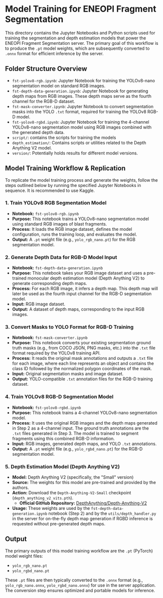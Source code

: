 # Model Training for ENEOPI Fragment Segmentation

This directory contains the Jupyter Notebooks and Python scripts used for training the segmentation and depth estimation models that power the ENEOPI Fragment Segmentation server.
The primary goal of this workflow is to produce the `.pt` model weights, which are subsequently converted to `.onnx` format for efficient inference by the server.

## Folder Structure Overview

- `fst-yolov8-rgb.ipynb`: Jupyter Notebook for training the YOLOv8-nano segmentation model on standard RGB images.
- `fst-depth-data-generation.ipynb`: Jupyter Notebook for generating depth maps from RGB images. These depth maps serve as the fourth channel for the RGB-D dataset.
- `fst-mask-converter.ipynb`: Jupyter Notebook to convert segmentation masks into the YOLO `.txt` format, required for training the YOLOv8 RGB-D model.
- `fst-yolov8-rgbd.ipynb`: Jupyter Notebook for training the 4-channel YOLOv8-nano segmentation model using RGB images combined with the generated depth data.
- `script/`: contains the scripts for training the models
- `depth_estimation/`: Contains scripts or utilities related to the Depth Anything V2 model.
- `version/`: Potentially holds results for different model versions.

## Model Training Workflow & Replication

To replicate the model training process and generate the weights, follow the steps outlined below by running the specified Jupyter Notebooks in sequence. It is recommended to use Kaggle.

### 1. Train YOLOv8 RGB Segmentation Model

- **Notebook:** `fst-yolov8-rgb.ipynb`
- **Purpose:** This notebook trains a YOLOv8-nano segmentation model using standard RGB images of blast fragments.
- **Process:** It loads the RGB image dataset, defines the model configuration, runs the training loop, and evaluates the model.
- **Output:** A `.pt` weight file (e.g., `yolo_rgb_nano.pt`) for the RGB segmentation model.

### 2. Generate Depth Data for RGB-D Model Input

- **Notebook:** `fst-depth-data-generation.ipynb`
- **Purpose:** This notebook takes your RGB image dataset and uses a pre-trained monocular depth estimation model (Depth Anything V2) to generate corresponding depth maps.
- **Process:** For each RGB image, it infers a depth map. This depth map will later be used as the fourth input channel for the RGB-D segmentation model.
- **Input:** RGB image dataset.
- **Output:** A dataset of depth maps, corresponding to the input RGB images.

### 3. Convert Masks to YOLO Format for RGB-D Training

- **Notebook:** `fst-mask-converter.ipynb`
- **Purpose:** This notebook converts your existing segmentation ground truth masks (e.g., from COCO JSON, PNG masks, etc.) into the `.txt` file format required by the YOLOv8 training API.
- **Process:** It reads the original mask annotations and outputs a `.txt` file for each image, where each line represents an object and contains the class ID followed by the normalized polygon coordinates of the mask.
- **Input:** Original segmentation masks and image dataset.
- **Output:** YOLO-compatible `.txt` annotation files for the RGB-D training dataset.

### 4. Train YOLOv8 RGB-D Segmentation Model

- **Notebook:** `fst-yolov8-rgbd.ipynb`
- **Purpose:** This notebook trains a 4-channel YOLOv8-nano segmentation model.
- **Process:** It uses the original RGB images and the depth maps generated in Step 2 as a 4-channel input. The ground truth annotations are the `.txt` files generated in Step 3. The model is trained to segment fragments using this combined RGB-D information.
- **Input:** RGB images, generated depth maps, and YOLO `.txt` annotations.
- **Output:** A `.pt` weight file (e.g., `yolo_rgbd_nano.pt`) for the RGB-D segmentation model.

### 5. Depth Estimation Model (Depth Anything V2)

- **Model:** Depth Anything V2 (specifically, the "Small" version)
- **Source:** The weights for this model are pre-trained and provided by the authors.
- **Action:** Download the `Depth-Anything-V2-Small` checkpoint (`depth_anything_v2_vits.pth`).
  - **Official GitHub Repository:** [DepthAnything/Depth-Anything-V2](https://github.com/DepthAnything/Depth-Anything-V2)
- **Usage:** These weights are used by the `fst-depth-data-generation.ipynb` notebook (Step 2) and by the `utils/depth_handler.py` in the server for on-the-fly depth map generation if RGBD inference is requested without pre-generated depth maps.

## Output

The primary outputs of this model training workflow are the `.pt` (PyTorch) model weight files:
- `yolo_rgb_nano.pt`
- `yolo_rgbd_nano.pt`

These `.pt` files are then typically converted to the `.onnx` format (e.g., `yolo_rgb_nano.onnx`, `yolo_rgbd_nano.onnx`) for use in the server application. The conversion step ensures optimized and portable models for inference.
